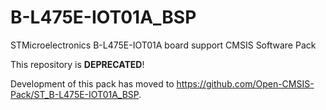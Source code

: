 # B-L475E-IOT01A_BSP
STMicroelectronics B-L475E-IOT01A board support CMSIS Software Pack

This repository is **DEPRECATED**!

Development of this pack has moved to https://github.com/Open-CMSIS-Pack/ST_B-L475E-IOT01A_BSP.
